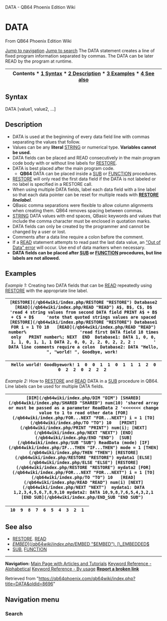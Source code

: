 


DATA - QB64 Phoenix Edition Wiki








# DATA



From QB64 Phoenix Edition Wiki



[Jump to navigation](#mw-head)
[Jump to search](#searchInput)
The DATA statement creates a line of fixed program information separated by commas. The DATA can be later READ by the program at runtime.


  






| Contents * [1 Syntax](#Syntax) * [2 Description](#Description) * [3 Examples](#Examples) * [4 See also](#See_also) |
| --- |


## Syntax


DATA [value1, value2, ...]
  




## Description


* DATA is used at the beginning of every data field line with commas separating the values that follow.
* Values can be any **literal** [STRING](/qb64wiki/index.php/STRING "STRING") or numerical type. **Variables cannot be used.**
* DATA fields can be placed and READ consecutively in the main program code body with or without line labels for [RESTORE](/qb64wiki/index.php/RESTORE "RESTORE").
* DATA is best placed after the main program code.
	+ **QB64** DATA can be placed inside a [SUB](/qb64wiki/index.php/SUB "SUB") or [FUNCTION](/qb64wiki/index.php/FUNCTION "FUNCTION") procedures.
* [RESTORE](/qb64wiki/index.php/RESTORE "RESTORE") will only read the first data field if the DATA is not labeled or no label is specified in a RESTORE call.
* When using multiple DATA fields, label each data field with a line label so that each data pointer can be reset for multiple reads with **[RESTORE](/qb64wiki/index.php/RESTORE "RESTORE") *linelabel***.
* QBasic comma separations were flexible to allow column alignments when creating them. QB64 removes spacing between commas.
* [STRING](/qb64wiki/index.php/STRING "STRING") DATA values with end spaces, QBasic keywords and values that include the comma character must be enclosed in quotation marks.
* DATA fields can only be created by the programmer and cannot be changed by a user or lost.
* Comments after a data line require a colon before the comment.
* If a [READ](/qb64wiki/index.php/READ "READ") statement attempts to read past the last data value, an ["Out of Data" error](/qb64wiki/index.php/ERROR_Codes "ERROR Codes") will occur. Use end of data markers when necessary.
* **DATA fields can be placed after [SUB](/qb64wiki/index.php/SUB "SUB") or [FUNCTION](/qb64wiki/index.php/FUNCTION "FUNCTION") procedures, but line labels are not allowed.**


  




## Examples


*Example 1:* Creating two DATA fields that can be [READ](/qb64wiki/index.php/READ "READ") repeatedly using [RESTORE](/qb64wiki/index.php/RESTORE "RESTORE") with the appropriate line label.





| ``` [RESTORE](/qb64wiki/index.php/RESTORE "RESTORE") Database2 [READ](/qb64wiki/index.php/READ "READ") A$, B$, C$, D$         'read 4 string values from second DATA field PRINT A$ + B$ + C$ + D$     'note that quoted strings values are spaced  [RESTORE](/qb64wiki/index.php/RESTORE "RESTORE") Database1 FOR i = 1 TO 18   [READ](/qb64wiki/index.php/READ "READ") number%                     'read first DATA field 18 times only   PRINT number%; NEXT  END  Database1: DATA 1, 0, 0, 1, 1, 0, 1, 1, 1 DATA 2, 0, 0, 2, 2, 0, 2, 2, 2 :       ' DATA line comments require a colon  Database2: DATA "Hello, ", "world! ", Goodbye, work!  ``` |
| --- |




| ``` Hello world! Goodbyework! 1  0  0  1  1  0  1  1  1  2  0  0  2  2  0  2  2  2  ``` |
| --- |


  

*Example 2:* How to [RESTORE](/qb64wiki/index.php/RESTORE "RESTORE") and [READ](/qb64wiki/index.php/READ "READ") DATA in a [SUB](/qb64wiki/index.php/SUB "SUB") procedure in QB64. Line labels can be used for multiple DATA fields.





| ``` [DIM](/qb64wiki/index.php/DIM "DIM") [SHARED](/qb64wiki/index.php/SHARED "SHARED") num(10) 'shared array or must be passed as a parameter ReadData 2 '<<<<<<< change value to 1 to read other data [FOR](/qb64wiki/index.php/FOR...NEXT "FOR...NEXT") i = 1 [TO](/qb64wiki/index.php/TO "TO") 10   [PRINT](/qb64wiki/index.php/PRINT "PRINT") num(i); [NEXT](/qb64wiki/index.php/NEXT "NEXT") [END](/qb64wiki/index.php/END "END")  [SUB](/qb64wiki/index.php/SUB "SUB") ReadData (mode) [IF](/qb64wiki/index.php/IF...THEN "IF...THEN") mode = 1 [THEN](/qb64wiki/index.php/THEN "THEN") [RESTORE](/qb64wiki/index.php/RESTORE "RESTORE") mydata1 [ELSE](/qb64wiki/index.php/ELSE "ELSE") [RESTORE](/qb64wiki/index.php/RESTORE "RESTORE") mydata2 [FOR](/qb64wiki/index.php/FOR...NEXT "FOR...NEXT") i = 1 [TO](/qb64wiki/index.php/TO "TO") 10   [READ](/qb64wiki/index.php/READ "READ") num(i) [NEXT](/qb64wiki/index.php/NEXT "NEXT")  mydata1: DATA 1,2,3,4,5,6,7,8,9,10 mydata2: DATA 10,9,8,7,6,5,4,3,2,1 [END SUB](/qb64wiki/index.php/END_SUB "END SUB")  ``` |
| --- |




| ```  10  9  8  7  6  5  4  3  2  1  ``` |
| --- |


  




## See also


* [RESTORE](/qb64wiki/index.php/RESTORE "RESTORE"). [READ](/qb64wiki/index.php/READ "READ")
* [$EMBED](/qb64wiki/index.php/$EMBED "$EMBED"). [\_EMBEDDED$](/qb64wiki/index.php/EMBEDDED$ "EMBEDDED$")
* [SUB](/qb64wiki/index.php/SUB "SUB"), [FUNCTION](/qb64wiki/index.php/FUNCTION "FUNCTION")


  






---


**Navigation:**
[Main Page with Articles and Tutorials](/qb64wiki/index.php/Main_Page "Main Page")
[Keyword Reference - Alphabetical](/qb64wiki/index.php/Keyword_Reference_-_Alphabetical "Keyword Reference - Alphabetical")
[Keyword Reference - By usage](/qb64wiki/index.php/Keyword_Reference_-_By_usage "Keyword Reference - By usage")
**[Report a broken link](https://qb64phoenix.com/forum/showthread.php?tid=2800)**  





Retrieved from "<https://qb64phoenix.com/qb64wiki/index.php?title=DATA&oldid=8696>"




## Navigation menu








### Search





















